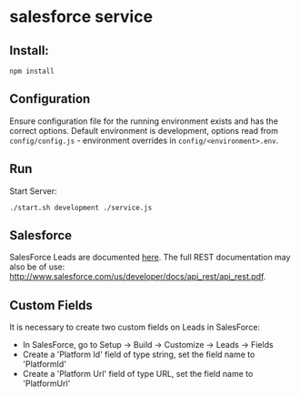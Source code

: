 # salesforce service

## Install:

```
npm install
```

## Configuration

Ensure configuration file for the running environment exists and has the correct options. Default environment is development, options read from `config/config.js` - environment overrides in `config/<environment>.env`.

## Run

Start Server:

`./start.sh development ./service.js`

## Salesforce

SalesForce Leads are documented [here](https://www.salesforce.com/developer/docs/api/Content/sforce_api_objects_lead.htm). The full REST documentation may also be of use: http://www.salesforce.com/us/developer/docs/api_rest/api_rest.pdf.

## Custom Fields

It is necessary to create two custom fields on Leads in SalesForce:

* In SalesForce, go to Setup -> Build -> Customize -> Leads -> Fields
* Create a 'Platform Id' field of type string, set the field name to 'PlatformId'
* Create a 'Platform Url' field of type URL, set the field name to 'PlatformUrl'
